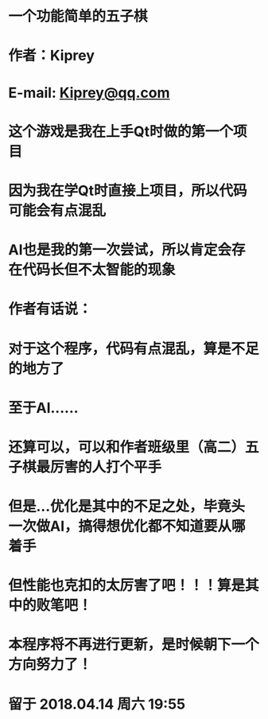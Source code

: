 # 一个功能简单的五子棋
# 
# 作者：Kiprey
# E-mail: Kiprey@qq.com
# 这个游戏是我在上手Qt时做的第一个项目
# 因为我在学Qt时直接上项目，所以代码可能会有点混乱
# AI也是我的第一次尝试，所以肯定会存在代码长但不太智能的现象
#
# 作者有话说：
#   对于这个程序，代码有点混乱，算是不足的地方了
#   至于AI......
#     还算可以，可以和作者班级里（高二）五子棋最厉害的人打个平手
#     但是...优化是其中的不足之处，毕竟头一次做AI，搞得想优化都不知道要从哪着手
#     但性能也克扣的太厉害了吧！！！算是其中的败笔吧！
#   本程序将不再进行更新，是时候朝下一个方向努力了！
#
# 留于 2018.04.14 周六 19:55

